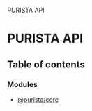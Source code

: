 PURISTA API

# PURISTA API

## Table of contents

### Modules

- [@purista/core](modules/purista_core.md)
